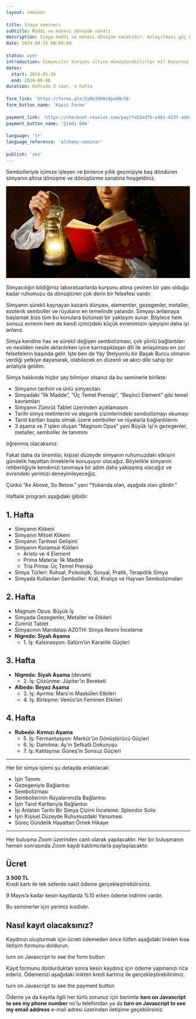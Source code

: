 ```yaml
---
layout: seminar

title: Simya semineri
subtitle: Maddi ve manevi dönüşüm sanatı
description: Simya maddi ve manevi dönüşüm sanatıdır. Anlaşılması güç bir felsefe gibi görünse de aslında temeli belli başlı ilkelere daynır.
date: 2024-04-25 00:00:00

status: open
introduction: Simyacılar kurşunu altına dönüştürebilirler mi? Kusursuz Felsefe Taşı'nı aramak aslında nedir? Peki bu dönüşüm ile insan ruhunun yetkinleştirilmesi arasında nasıl bir bağ var?<br/>Bu seminer size gerçek simyacılığın kapılarını açacak. Hem de çok sade ve basit bir anlatımla.
dates:
  start: 2024-05-16
  end: 2024-06-06
duration: Haftada 2 saat, 4 hafta

form_link: 'https://forms.gle/2yNk39HHc8pabNc58'
form_button_name: 'Kayıt Formu'

payment_link: 'https://checkout.revolut.com/pay/fa52edfb-e481-413f-adda-02fae362321e'
payment_button_name: 'Şimdi Öde'

language: 'tr'
language_reference: 'alchemy-seminar'

publish: 'yes'
---
```


Sembolleriyle içimize işleyen ve binlerce yıllık geçmişiyle baş döndüren simyanın altına dönüşme ve dönüştürme sanatına hoşgeldiniz.

![Kadın simyacı eski bir kitabı okuyor ve diğer eliyle de feneri tutuyor.](/media/images-optimized/alchemy_00.jpg)

Simyacılığın bildiğimiz laboratuarlarda kurşunu altına çeviren bir yanı olduğu kadar ruhumuzu da dönüştüren çok derin bir felsefesi vardır.

Simyanın sürekli kaynayan kazanlı dünyası, elementler, gezegenler, metaller, ezoterik semboller ve rüyaların en temelinde yatandır. Simyayı anlamaya başlamak bize tüm bu konulara bütünsel bir yaklaşım sunar. Böylece hem sonsuz evrenin hem de kendi içimizdeki küçük evrenimizin işleyişini daha iyi anlarız.

Simya kendine has ve sürekli değişen sembolizması, çok yönlü bağlantıları ve nesilden nesile  aktarılırken iyice karmaşıklaşan dili ile anlaşılması en zor felsefelerin başında gelir.  İşte ben de Yay Stelyumlu bir Başak Burcu olmanın verdiği yetkiye dayanarak, olabilecek en düzenli ve akıcı dile sahip bir anlatıyla geldim.

Simya hakkında hiçbir şey bilmiyor olsanız da bu seminerle birlikte:

+ Simyanın tarihini ve ünlü simyacıları
+ Simyadaki “İlk Madde”, “Üç Temel Prensip”, “Beşinci Element” gibi temel kavramları
+ Simyanın Zümrüt Tablet üzerinden açıklamasını
+ Tarihi simya metinlerini ve alegorik çizimlerindeki sembolizmayı okumayı
+ Tarot kartları başta olmak üzere semboller ve rüyalarla bağlantılarını
+ 3 aşama ve 7 işten oluşan "Magnum Opus" yani Büyük İşi'n gezegenler, metaller, semboller ile tanımını

öğrenmiş olacaksınız.

Fakat daha da önemlisi, kişisel düzeyde simyanın ruhumuzdaki etkisini gündelik hayattan örneklerle konuşuyor olacağız. Böylelikle simyanın rehberliğiyle kendimizi tanımaya bir adım daha yaklaşmış olacağız ve evrendeki yerimizi deneyimleyeceğiz. 

Çünkü “As Above, So Below.” yani “Yukarıda olan, aşağıda olan gibidir.” 

Haftalık program aşağıdaki gibidir:

## 1. Hafta

+ Simyanın Kökeni
+ Simyanın Mitsel Kökeni
+ Simyanın Tarihsel Gelişimi
+ Simyanın Kuramsal Kökleri
    + Aristo ve 4 Element
    + Prima Materia: İlk Madde
    + Tria Prima: Üç Temel Prensip
+ Simya Türleri: Ruhsal, Psikolojik, Sosyal, Pratik, Terapötik Simya
+ Simyada Kullanılan Semboller: Kral, Kraliçe ve Hayvan Sembolizmaları

## 2. Hafta

+ Magnum Opus: Büyük İş
+ Simyada Gezegenler, Metaller ve Etkileri
+ Zümrüt Tablet
+ Simyacının Mandalası AZOTH: Simya Resmi İnceleme
+ **Nigredo: Siyah Aşama**
    + 1\. İş: Kalsinasyon: Satürn’ün Karanlık Güçleri

## 3. Hafta

+ **Nigredo: Siyah Aşama** (devam)
    + 2\. İş: Çözünme: Jüpiter’in Bereketi
+ **Albedo: Beyaz Aşama**
    + 3\. İş: Ayırma: Mars’ın Maskülen Etkileri
    + 4\. İş: Birleşme: Venüs’ün Feminen Etkileri

## 4. Hafta

+ **Rubedo: Kırmızı Aşama**
    + 5\. İş: Fermantasyon: Merkür’ün Dönüştürücü Güçleri
    + 6\. İş: Damıtma: Ay’ın Şefkatli Dokunuşu
    + 7\. İş: Katılaşma: Güneş’in Sonsuz Güçleri

---

Her bir simya işlemi şu detayda anlatılacak:

+ İşin Tanımı
+ Gezegeniyle Bağlantısı
+ Sembolizması
+ Sembollerinin Rüyalarımızla Bağlantısı
+ İşin Tarot Kartlarıyla  Bağlantısı
+ İşi Anlatan Tarihi Bir Simya Çizimi İnceleme: Splendor Solis
+ İşin Kişisel Düzeyde Ruhumuzdaki Yansıması
+ Süreç Gündelik Hayattan Örnek Hikaye

---

Her buluşma *Zoom* üzerinden canlı olarak yapılacaktır. Her bir buluşmanın hemen sonrasında *Zoom* kaydı katılımcılarla paylaşılacaktır. 

## Ücret

**3.500 TL**  
Kredi kartı ile tek seferde nakit ödeme gerçekleştirebilirsiniz.

9 Mayıs’a kadar kesin kayıtlarda %10 erken ödeme indirimi vardır.

Bu seminerler için yerimiz kısıtlıdır. 

## Nasıl kayıt olacaksınız?

Kaydınızı oluşturmak için ücreti ödemeden önce lütfen aşağıdaki linkten kısa iletişim formunu doldurun.

<span class="form-button"><noscript>turn on Javascript to see the form button</noscript></span>

Kayıt formunu doldurduktan sonra kesin kaydınız için ödeme yapmanızı rica ederiz. Ödemenizi aşağıdaki linkten kredi kartınız ile gerçekleştirebilirsiniz. 

<span class="payment-button"><noscript>turn on Javascript to see the payment button</noscript></span>

Ödeme ya da kayıtla ilgili her türlü sorunuz için benimle **<span class="phone"><noscript>turn on Javascript to see my phone number</noscript></span>** no'lu telefondan ya da **<span class="email"><noscript>turn on Javascript to see my email address</noscript></span>** e-mail adresi üzerinden iletişime geçebilirsiniz.
